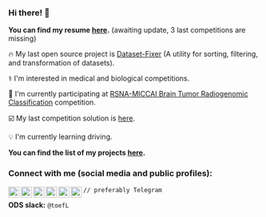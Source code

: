 ### Hi there! 👋

**You can find my resume [here](http://tiny.cc/60lauz).** (awaiting update, 3 last competitions are missing)

:fire: My last open source project is [Dataset-Fixer](https://github.com/t0efL/Dataset-Fixer)
(A utility for sorting, filtering, and transformation of datasets).

:medical_symbol: I'm interested in medical and biological competitions.

:dart:  I'm currently participating at [RSNA-MICCAI Brain Tumor Radiogenomic Classification](https://www.kaggle.com/c/rsna-miccai-brain-tumor-radiogenomic-classification/overview/timeline) competition.

:ballot_box_with_check: My last competition solution is [here](https://www.kaggle.com/c/rsna-miccai-brain-tumor-radiogenomic-classification/discussion/279826#1549791).

:bulb: I'm currently learning driving.

**You can find the list of my projects [here](https://github.com/t0efL/t0efL/blob/master/projects_guide.md).**  

### Connect with me (social media and public profiles): 

[<img align="left" alt="codeSTACKr.com" width="22px" src="https://cdn.jsdelivr.net/npm/simple-icons@v3/icons/telegram.svg" />][telegram]
[<img align="left" alt="codeSTACKr.com" width="22px" src="https://cdn.jsdelivr.net/npm/simple-icons@v3/icons/kaggle.svg" />][kaggle]
[<img align="left" alt="codeSTACKr | YouTube" width="22px" src="https://cdn.jsdelivr.net/npm/simple-icons@v3/icons/discord.svg" />][discord]
[<img align="left" alt="codeSTACKr | Twitter" width="22px" src="https://cdn.jsdelivr.net/npm/simple-icons@v3/icons/twitter.svg" />][twitter] 
[<img align="left" alt="codeSTACKr.com" width="22px" src="https://cdn.jsdelivr.net/npm/simple-icons@v3/icons/linkedin.svg" />][linkedin]
[<img align="left" alt="codeSTACKr.com" width="22px" src="https://cdn.jsdelivr.net/npm/simple-icons@v3/icons/leetcode.svg" />][leetcode]

`// preferably Telegram`
  
**ODS slack:** `@toefL`

[kaggle]: https://www.kaggle.com/vadimtimakin
[twitter]: https://twitter.com/de_toefL
[telegram]: https://t.me/t0efL
[discord]: https://discord.com/users/428140617495871489
[linkedin]: https://www.linkedin.cn/in/vadim-timakin-6298b91b6/
[leetcode]: https://leetcode.com/toefL/
